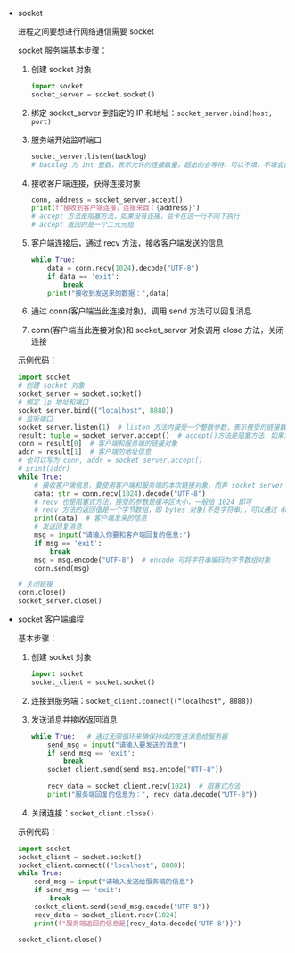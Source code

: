 + socket

    进程之间要想进行网络通信需要 socket

    socket 服务端基本步骤：

    1. 创建 socket 对象

        ```python
        import socket
        socket_server = socket.socket()
        ```

    2. 绑定 socket_server 到指定的 IP 和地址：`socket_server.bind(host, port)`

    3. 服务端开始监听端口

        ```python
        socket_server.listen(backlog)
        # backlog 为 int 整数，表示允许的连接数量，超出的会等待，可以不填，不填会自动设置一个合理值
        ```

    4. 接收客户端连接，获得连接对象

        ```python
        conn, address = socket_server.accept()
        print(f"接收到客户端连接，连接来自：{address}")
        # accept 方法是阻塞方法，如果没有连接，会卡在这一行不向下执行
        # accept 返回的是一个二元元组
        ```

    5. 客户端连接后，通过 recv 方法，接收客户端发送的信息

        ```python
        while True:
            data = conn.recv(1024).decode("UTF-8")
            if data == 'exit':
                break
            print("接收到发送来的数据：",data)
        ```

    6. 通过 conn(客户端当此连接对象)，调用 send 方法可以回复消息

    7. conn(客户端当此连接对象)和 socket_server 对象调用 close 方法，关闭连接

    示例代码：

    ```python
    import socket
    # 创建 socket 对象
    socket_server = socket.socket()
    # 绑定 ip 地址和端口
    socket_server.bind(("localhost", 8888))
    # 监听端口
    socket_server.listen(1)  # listen 方法内接受一个整数参数，表示接受的链接数量
    result: tuple = socket_server.accept()  # accept()方法是阻塞方法，如果没有客户端链接，那么就不向下执行
    conn = result[0]  # 客户端和服务端的链接对象
    addr = result[1]  # 客户端的地址信息
    # 也可以写为 conn, addr = socket_server.accept()
    # print(addr)
    while True:
        # 接收客户端信息，要使用客户端和服务端的本次链接对象，而非 socket_server 对象
        data: str = conn.recv(1024).decode("UTF-8")
        # recv 也是阻塞式方法，接受的参数是缓冲区大小，一般给 1024 即可
        # recv 方法的返回值是一个字节数组，即 bytes 对象(不是字符串)，可以通过 decode("UTF-8")将字节数组转换为字符串对象
        print(data)  # 客户端发来的信息
        # 发送回复消息
        msg = input("请输入你要和客户端回复的信息:")
        if msg == 'exit':
            break
        msg = msg.encode("UTF-8")  # encode 可将字符串编码为字节数组对象
        conn.send(msg)
    
    # 关闭链接
    conn.close()
    socket_server.close()
    ```

+ socket 客户端编程

    基本步骤：

    1. 创建 socket 对象

        ```python
        import socket
        socket_client = socket.socket()
        ```

    2. 连接到服务端：`socket_client.connect(("localhost", 8888))`

    3. 发送消息并接收返回消息

        ```python
        while True:   # 通过无限循环来确保持续的发送消息给服务器
            send_msg = input("请输入要发送的消息")
            if send_msg == 'exit':
                break
            socket_client.send(send_msg.encode("UTF-8"))
            
            recv_data = socket_client.recv(1024)  # 阻塞式方法
            print("服务端回复的信息为：", recv_data.decode("UTF-8"))
        ```

    4. 关闭连接：`socket_client.close()`

    示例代码：

    ```python
    import socket
    socket_client = socket.socket()
    socket_client.connect(("localhost", 8888))
    while True:
        send_msg = input("请输入发送给服务端的信息")
        if send_msg == 'exit':
            break
        socket_client.send(send_msg.encode("UTF-8"))
        recv_data = socket_client.recv(1024)
        print(f"服务端返回的信息是{recv_data.decode('UTF-8')}")
    
    socket_client.close()
    ```

    